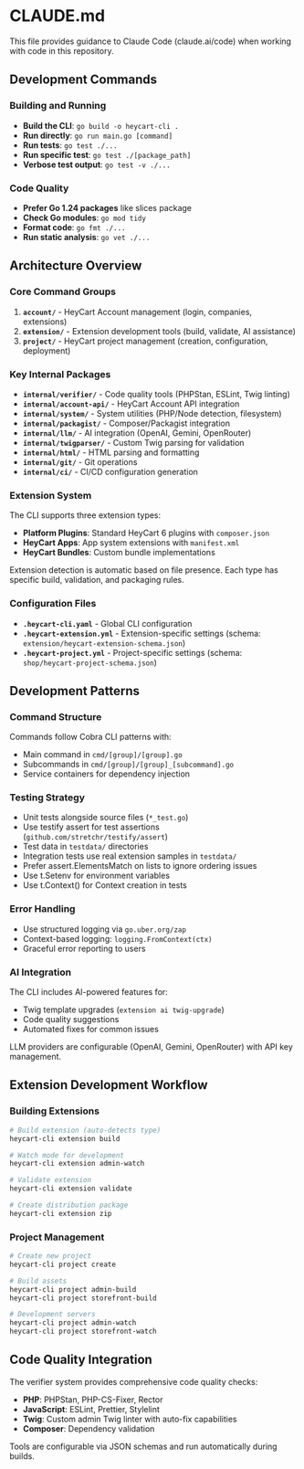 # CLAUDE.md

This file provides guidance to Claude Code (claude.ai/code) when working with code in this repository.

## Development Commands

### Building and Running
- **Build the CLI**: `go build -o heycart-cli .`
- **Run directly**: `go run main.go [command]`
- **Run tests**: `go test ./...`
- **Run specific test**: `go test ./[package_path]`
- **Verbose test output**: `go test -v ./...`

### Code Quality
- **Prefer Go 1.24 packages** like slices package
- **Check Go modules**: `go mod tidy`
- **Format code**: `go fmt ./...`
- **Run static analysis**: `go vet ./...`

## Architecture Overview

### Core Command Groups
1. **`account/`** - HeyCart Account management (login, companies, extensions)
2. **`extension/`** - Extension development tools (build, validate, AI assistance)
3. **`project/`** - HeyCart project management (creation, configuration, deployment)

### Key Internal Packages
- **`internal/verifier/`** - Code quality tools (PHPStan, ESLint, Twig linting)
- **`internal/account-api/`** - HeyCart Account API integration
- **`internal/system/`** - System utilities (PHP/Node detection, filesystem)
- **`internal/packagist/`** - Composer/Packagist integration
- **`internal/llm/`** - AI integration (OpenAI, Gemini, OpenRouter)
- **`internal/twigparser/`** - Custom Twig parsing for validation
- **`internal/html/`** - HTML parsing and formatting
- **`internal/git/`** - Git operations
- **`internal/ci/`** - CI/CD configuration generation

### Extension System
The CLI supports three extension types:
- **Platform Plugins**: Standard HeyCart 6 plugins with `composer.json`
- **HeyCart Apps**: App system extensions with `manifest.xml`
- **HeyCart Bundles**: Custom bundle implementations

Extension detection is automatic based on file presence. Each type has specific build, validation, and packaging rules.

### Configuration Files
- **`.heycart-cli.yaml`** - Global CLI configuration
- **`.heycart-extension.yml`** - Extension-specific settings (schema: `extension/heycart-extension-schema.json`)
- **`.heycart-project.yml`** - Project-specific settings (schema: `shop/heycart-project-schema.json`)

## Development Patterns

### Command Structure
Commands follow Cobra CLI patterns with:
- Main command in `cmd/[group]/[group].go`
- Subcommands in `cmd/[group]/[group]_[subcommand].go`
- Service containers for dependency injection

### Testing Strategy
- Unit tests alongside source files (`*_test.go`)
- Use testify assert for test assertions (`github.com/stretchr/testify/assert`)
- Test data in `testdata/` directories
- Integration tests use real extension samples in `testdata/`
- Prefer assert.ElementsMatch on lists to ignore ordering issues
- Use t.Setenv for environment variables
- Use t.Context() for Context creation in tests

### Error Handling
- Use structured logging via `go.uber.org/zap`
- Context-based logging: `logging.FromContext(ctx)`
- Graceful error reporting to users

### AI Integration
The CLI includes AI-powered features for:
- Twig template upgrades (`extension ai twig-upgrade`)
- Code quality suggestions
- Automated fixes for common issues

LLM providers are configurable (OpenAI, Gemini, OpenRouter) with API key management.

## Extension Development Workflow

### Building Extensions
```bash
# Build extension (auto-detects type)
heycart-cli extension build

# Watch mode for development
heycart-cli extension admin-watch

# Validate extension
heycart-cli extension validate

# Create distribution package
heycart-cli extension zip
```

### Project Management
```bash
# Create new project
heycart-cli project create

# Build assets
heycart-cli project admin-build
heycart-cli project storefront-build

# Development servers
heycart-cli project admin-watch
heycart-cli project storefront-watch
```

## Code Quality Integration

The verifier system provides comprehensive code quality checks:
- **PHP**: PHPStan, PHP-CS-Fixer, Rector
- **JavaScript**: ESLint, Prettier, Stylelint  
- **Twig**: Custom admin Twig linter with auto-fix capabilities
- **Composer**: Dependency validation

Tools are configurable via JSON schemas and run automatically during builds.